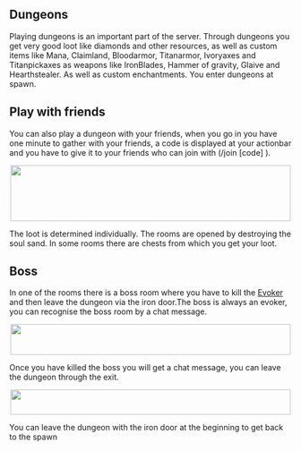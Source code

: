 ## Dungeons
Playing dungeons is an important part of the server.
Through dungeons you get very good loot like diamonds and other resources, as well as custom items like Mana, Claimland, Bloodarmor, Titanarmor, Ivoryaxes and Titanpickaxes as weapons like IronBlades, Hammer of gravity, Glaive and Hearthstealer. As well as custom enchantments. You enter dungeons at spawn. 

## Play with friends
You can also play a dungeon with your friends, when you go in you have one minute to gather with your friends, a code is displayed at your actionbar and you have to give it to your friends who can join with (/join [code] ). 
<p align="center">
    <img src="https://i.imgur.com/uOT16kr.png" width="500px" height="100px"></img>
</p>


The loot is determined individually. The rooms are opened by destroying the soul sand. In some rooms there are chests from which you get your loot. 

## Boss
In one of the rooms there is a boss room where you have to kill the [Evoker](https://minecraft.fandom.com/wiki/Evoker) and then leave the dungeon via the iron door.The boss is always an evoker, you can recognise the boss room by a chat message.

<p align="center">
    <img src="https://i.imgur.com/ao75Uec.png" width="500px" height="55px"></img>
</p>

Once you have killed the boss you will get a chat message, you can leave the dungeon through the exit. 
<p align="center">
    <img src="https://i.imgur.com/uLrAdox.png" width="500px" height="45px"></img>
</p>
You can leave the dungeon with the iron door at the beginning to get back to the spawn
